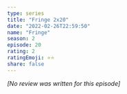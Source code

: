 ```yaml
---
type: series
title: "Fringe 2x20"
date: "2022-02-26T22:59:50"
name: "Fringe"
season: 2
episode: 20
rating: 2
ratingEmoji: ⭐️⭐️
share: false
---
```


_[No review was written for this episode]_
